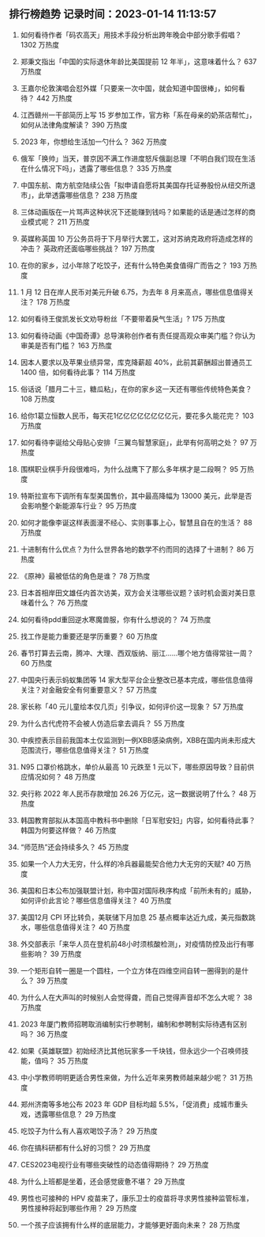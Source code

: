 
## 排行榜趋势 记录时间：2023-01-14 11:13:57
  
  1. 如何看待作者「码农高天」用技术手段分析出跨年晚会中部分歌手假唱？ 1302 万热度
    
  2. 郑秉文指出「中国的实际退休年龄比美国提前 12 年半」，这意味着什么？ 637 万热度
    
  3. 王嘉尔伦敦演唱会怼外媒「只要来一次中国，就会知道中国很棒」，如何看待？ 442 万热度
    
  4. 江西赣州一干部简历上写 15 岁参加工作，官方称「系在母亲的奶茶店帮忙」，如何从法律角度解读？ 390 万热度
    
  5. 2023 年，你想给生活加一勺什么？ 362 万热度
    
  6. 俄军「换帅」当天，普京因不满工作进度怒斥俄副总理「不明白我们现在生活在什么情况下吗」，透露了哪些信息？ 335 万热度
    
  7. 中国东航、南方航空陆续公告「拟申请自愿将其美国存托证券股份从纽交所退市」，此举透露哪些信息？ 238 万热度
    
  8. 三体动画版在一片骂声这种状况下还能赚到钱吗？如果能的话是通过怎样的商业模式呢？ 211 万热度
    
  9. 英媒称英国 10 万公务员将于下月举行大罢工，这对苏纳克政府将造成怎样的冲击？ 英政府还面临哪些挑战？ 197 万热度
    
  10. 在你的家乡，过小年除了吃饺子，还有什么特色美食值得广而告之？ 193 万热度
    
  11. 1 月 12 日在岸人民币对美元升破 6.75，为去年 8 月来高点，哪些信息值得关注？ 178 万热度
    
  12. 如何看待王俊凯发长文劝导粉丝「不要带着戾气生活」? 175 万热度
    
  13. 如何看待动画《中国奇谭》总导演称创作者有责任提高观众审美门槛？你认为审美是否有门槛？ 163 万热度
    
  14. 因本人要求以及苹果业绩异常，库克降薪超 40%，此前其薪酬超出普通员工 1400 倍，如何看待此事？ 114 万热度
    
  15. 俗话说「腊月二十三，糖瓜粘」，在你的家乡这一天还有哪些传统特色美食？ 108 万热度
    
  16. 给你1葛立恒数人民币，每天花1亿亿亿亿亿亿亿亿元，要花多久能花完？ 103 万热度
    
  17. 如何看待李诞给父母贴心安排「三翼鸟智慧家庭」，此举有何高明之处？ 97 万热度
    
  18. 围棋职业棋手升段很难吗，为什么战鹰下了那么多年棋才是二段啊？ 95 万热度
    
  19. 特斯拉宣布下调所有车型美国售价，其中最高降幅为 13000 美元，此举是否会影响整个新能源车行业？ 95 万热度
    
  20. 如何才能像李诞这样表面漫不经心、实则事事上心，智慧且自在的生活？ 88 万热度
    
  21. 十进制有什么优点？为什么世界各地的数学不约而同的选择了十进制？ 86 万热度
    
  22. 《原神》最被低估的角色是谁？ 78 万热度
    
  23. 日本首相岸田文雄任内首次访美，双方会关注哪些议题？该时机会面对美日意味着什么？ 76 万热度
    
  24. 如何看待pdd重回逆水寒魔兽服，你有什么想说的？ 74 万热度
    
  25. 找工作是能力重要还是学历重要？ 60 万热度
    
  26. 春节打算去云南，腾冲、大理、西双版纳、丽江......哪个地方值得常驻一周？ 60 万热度
    
  27. 中国央行表示蚂蚁集团等 14 家大型平台企业整改已基本完成，哪些信息值得关注？对金融安全有何重要意义？ 57 万热度
    
  28. 家长称「40 元儿童绘本仅几页」引争议，如何评价这一现象？ 57 万热度
    
  29. 为什么古代虎符不会被人仿造后拿去调兵？ 55 万热度
    
  30. 中疾控表示目前我国本土仅监测到一例XBB感染病例，XBB在国内尚未形成大范围流行，哪些信息值得关注？ 51 万热度
    
  31. N95 口罩价格跳水，单价从最高 10 元跌至 1 元以下，哪些原因导致？目前供应情况如何？ 48 万热度
    
  32. 央行称 2022 年人民币存款增加 26.26 万亿元，这一数据说明了什么？ 48 万热度
    
  33. 韩国教育部拟从本国高中教科书中删除「日军慰安妇」内容，如何看待此事？韩国为何要这样做？ 46 万热度
    
  34. “师范热”还会持续多久？ 45 万热度
    
  35. 如果一个人力大无穷，什么样的冷兵器最能契合他力大无穷的天赋? 40 万热度
    
  36. 美国和日本公布加强联盟计划，称中国对国际秩序构成「前所未有的」威胁，如何评价此言论？哪些信息值得关注？ 40 万热度
    
  37. 美国12月 CPI 环比转负，美联储下月加息 25 基点概率达近九成，美元指数跳水，哪些信息值得关注？ 40 万热度
    
  38. 外交部表示「来华人员在登机前48小时须核酸检测」，对疫情防控及出行有哪些影响？ 39 万热度
    
  39. 一个矩形自转一圈是一个圆柱，一个立方体在四维空间自转一圈得到的是什么？ 39 万热度
    
  40. 为什么人在大声叫的时候别人会觉得聋，而自己觉得声音却不怎么大呢？ 38 万热度
    
  41. 2023 年厦门教师招聘取消编制实行参聘制，编制和参聘制实际待遇有区别吗？ 36 万热度
    
  42. 如果《英雄联盟》初始经济比其他玩家多一千块钱，但永远少一个召唤师技能，值吗？ 35 万热度
    
  43. 中小学教师明明更适合男性来做，为什么近年来男教师越来越少呢？ 31 万热度
    
  44. 郑州济南等多地公布 2023 年 GDP 目标均超 5.5%，「促消费」成城市重头戏，透露哪些信息？ 29 万热度
    
  45. 吃饺子为什么有人喜欢喝饺子汤？ 29 万热度
    
  46. 你在搞科研都有什么好的习惯？ 29 万热度
    
  47. CES2023电视行业有哪些突破性的动态值得期待？ 29 万热度
    
  48. 为什么上班都是坐着，还会感觉疲惫不堪？ 29 万热度
    
  49. 男性也可接种的 HPV 疫苗来了，康乐卫士的疫苗将寻求男性接种监管标准，男性接种将起到哪些作用？ 29 万热度
    
  50. 一个孩子应该拥有什么样的底层能力，才能够更好面向未来？ 28 万热度
    